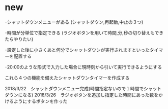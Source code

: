 # new
･シャットダウンメニューがある
(シャットダウン,再起動,中止の３つ)

･時間が分単位で指定できる
(ラジオボタンを用いて時間,分,秒の切り替えもできたらやりたい)

･設定した後に小さくあと何分でシャットダウンが実行されますといったタイマーを配置する

･20:00のような形式で入力した場合に現時刻から引いて実行できるようにする

これら４つの機能を備えたシャットダウンタイマーを作成する

2018/3/22　シャットダウンメニュー完成(時間指定ないので１時間でシャットダウンになる)
2018/3/26　ラジオボタンを追加し指定した時間にあった数をかけるようにするボタンを作った
